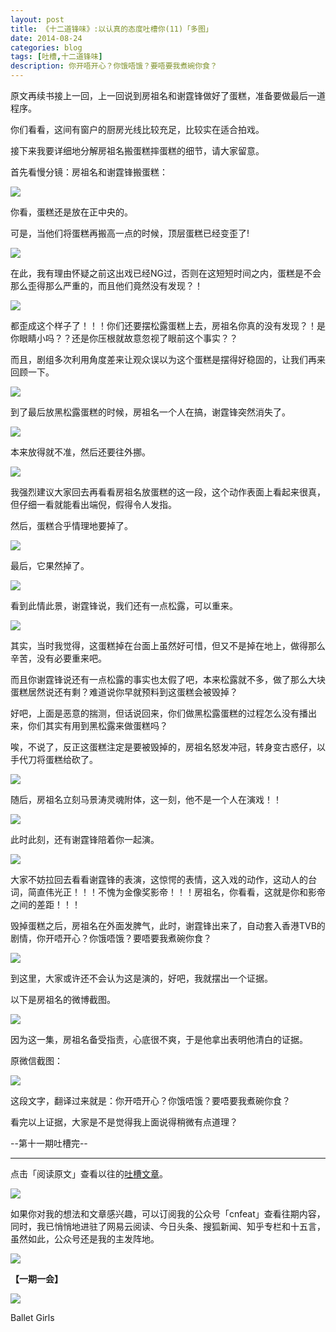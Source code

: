 ```yaml
---
layout: post
title: 《十二道锋味》:以认真的态度吐槽你(11)「多图」
date: 2014-08-24
categories: blog
tags: [吐槽,十二道锋味]
description: 你开唔开心？你饿唔饿？要唔要我煮碗你食？
---
```


原文再续书接上一回，上一回说到房祖名和谢霆锋做好了蛋糕，准备要做最后一道程序。

你们看看，这间有窗户的厨房光线比较充足，比较实在适合拍戏。

接下来我要详细地分解房祖名搬蛋糕摔蛋糕的细节，请大家留意。

首先看慢分镜：房祖名和谢霆锋搬蛋糕：

![](http://cnfeat.qiniudn.com/Image-2014-08-17-21-58-44.jpg)

你看，蛋糕还是放在正中央的。

可是，当他们将蛋糕再搬高一点的时候，顶层蛋糕已经变歪了!

![](http://cnfeat.qiniudn.com/Image-2014-08-17-22-02-41.jpg)

在此，我有理由怀疑之前这出戏已经NG过，否则在这短短时间之内，蛋糕是不会那么歪得那么严重的，而且他们竟然没有发现？！

![](http://cnfeat.qiniudn.com/Image-2014-08-17-22-11-36.jpg)

都歪成这个样子了！！！你们还要摆松露蛋糕上去，房祖名你真的没有发现？！是你眼睛小吗？？还是你压根就故意忽视了眼前这个事实？？

而且，剧组多次利用角度差来让观众误以为这个蛋糕是摆得好稳固的，让我们再来回顾一下。

![](http://cnfeat.qiniudn.com/Image-2014-08-17-21-46-22.jpg)


到了最后放黑松露蛋糕的时候，房祖名一个人在搞，谢霆锋突然消失了。

![](http://cnfeat.qiniudn.com/Image-2014-08-17-22-15-09.jpg)

本来放得就不准，然后还要往外挪。

![](http://cnfeat.qiniudn.com/Image-2014-08-17-22-56-05.jpg)

我强烈建议大家回去再看看房祖名放蛋糕的这一段，这个动作表面上看起来很真，但仔细一看就能看出端倪，假得令人发指。

然后，蛋糕合乎情理地要掉了。

![](http://cnfeat.qiniudn.com/Image-2014-08-17-22-27-40.jpg)

最后，它果然掉了。

![](http://cnfeat.qiniudn.com/Image-2014-08-17-22-28-59.jpg)

看到此情此景，谢霆锋说，我们还有一点松露，可以重来。

![](http://cnfeat.qiniudn.com/Image-2014-08-17-22-31-14.jpg)

其实，当时我觉得，这蛋糕掉在台面上虽然好可惜，但又不是掉在地上，做得那么辛苦，没有必要重来吧。

而且你谢霆锋说还有一点松露的事实也太假了吧，本来松露就不多，做了那么大块蛋糕居然说还有剩？难道说你早就预料到这蛋糕会被毁掉？

好吧，上面是恶意的揣测，但话说回来，你们做黑松露蛋糕的过程怎么没有播出来，你们其实有用到黑松露来做蛋糕吗？

唉，不说了，反正这蛋糕注定是要被毁掉的，房祖名怒发冲冠，转身变古惑仔，以手代刀将蛋糕给砍了。

![](http://cnfeat.qiniudn.com/Image-2014-08-17-22-43-36.jpg)

随后，房祖名立刻马景涛灵魂附体，这一刻，他不是一个人在演戏！！

![](http://cnfeat.qiniudn.com/Image-2014-08-17-22-46-13.jpg)

此时此刻，还有谢霆锋陪着你一起演。

![](http://cnfeat.qiniudn.com/Image-2014-08-17-22-48-13.jpg)

大家不妨拉回去看看谢霆锋的表演，这惊愕的表情，这入戏的动作，这动人的台词，简直伟光正！！！不愧为金像奖影帝！！！房祖名，你看看，这就是你和影帝之间的差距！！！

毁掉蛋糕之后，房祖名在外面发脾气，此时，谢霆锋出来了，自动套入香港TVB的剧情，你开唔开心？你饿唔饿？要唔要我煮碗你食？

![](http://cnfeat.qiniudn.com/Image-2014-08-17-22-50-12.jpg)

到这里，大家或许还不会认为这是演的，好吧，我就摆出一个证据。

以下是房祖名的微博截图。

![](http://cnfeat.qiniudn.com/Image-2014-08-17-23-03-16.jpg)

因为这一集，房祖名备受指责，心底很不爽，于是他拿出表明他清白的证据。

原微信截图：

![](http://cnfeat.qiniudn.com/474b7270jw1eiyo8b9xngj20hs0vk0w4.jpg)

这段文字，翻译过来就是：你开唔开心？你饿唔饿？要唔要我煮碗你食？

看完以上证据，大家是不是觉得我上面说得稍微有点道理？


--第十一期吐槽完--


----

点击「阅读原文」查看以往的[吐槽文章](http://jianshu.io/users/c30afb47d730/latest_articles)。

![](http://cnfeat.qiniudn.com/mHDSX.png)

如果你对我的想法和文章感兴趣，可以订阅我的公众号「cnfeat」查看往期内容，同时，我已悄悄地进驻了网易云阅读、今日头条、搜狐新闻、知乎专栏和十五言，虽然如此，公众号还是我的主发阵地。

![](http://cnfeat.qiniudn.com/signitrue-2014-07-11.png)


**【一期一会】**

![](http://img3.douban.com/view/photo/photo/public/p787287465.jpg)

Ballet Girls

